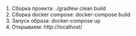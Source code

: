 1. Сборка проекта: ./gradlew clean build
2. Сборка docker compose:  docker-compose build
3. Запуск образа: docker-compose up
4. Открываем: http://localhost/